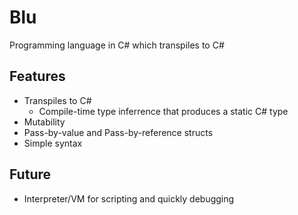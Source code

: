 # Blu
Programming language in C# which transpiles to C#

## Features
- Transpiles to C#
    - Compile-time type inferrence that produces a static C# type
- Mutability
- Pass-by-value and Pass-by-reference structs
- Simple syntax

## Future
- Interpreter/VM for scripting and quickly debugging